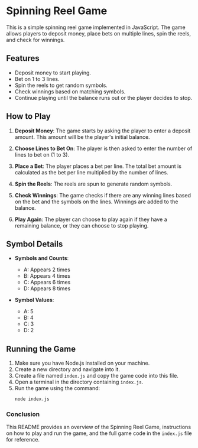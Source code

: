 # Spinning Reel Game

This is a simple spinning reel game implemented in JavaScript. The game allows players to deposit money, place bets on multiple lines, spin the reels, and check for winnings.

## Features

- Deposit money to start playing.
- Bet on 1 to 3 lines.
- Spin the reels to get random symbols.
- Check winnings based on matching symbols.
- Continue playing until the balance runs out or the player decides to stop.

## How to Play

1. **Deposit Money**: The game starts by asking the player to enter a deposit amount. This amount will be the player's initial balance.

2. **Choose Lines to Bet On**: The player is then asked to enter the number of lines to bet on (1 to 3).

3. **Place a Bet**: The player places a bet per line. The total bet amount is calculated as the bet per line multiplied by the number of lines.

4. **Spin the Reels**: The reels are spun to generate random symbols.

5. **Check Winnings**: The game checks if there are any winning lines based on the bet and the symbols on the lines. Winnings are added to the balance.

6. **Play Again**: The player can choose to play again if they have a remaining balance, or they can choose to stop playing.

## Symbol Details

- **Symbols and Counts**:
  - A: Appears 2 times
  - B: Appears 4 times
  - C: Appears 6 times
  - D: Appears 8 times

- **Symbol Values**:
  - A: 5
  - B: 4
  - C: 3
  - D: 2

## Running the Game

1. Make sure you have Node.js installed on your machine.
2. Create a new directory and navigate into it.
3. Create a file named `index.js` and copy the game code into this file.
4. Open a terminal in the directory containing `index.js`.
5. Run the game using the command:
    ```bash
    node index.js
    ```
### Conclusion

This README provides an overview of the Spinning Reel Game, instructions on how to play and run the game, and the full game code in the `index.js` file for reference.